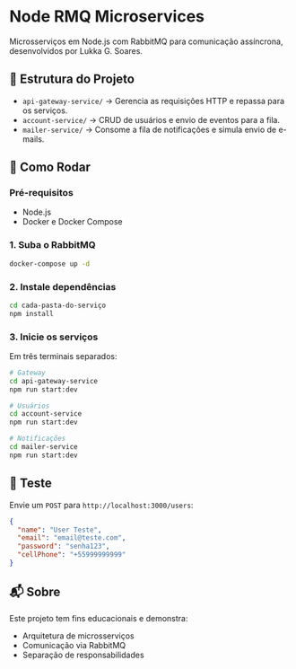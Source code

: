 # Node RMQ Microservices

Microsserviços em Node.js com RabbitMQ para comunicação assíncrona, desenvolvidos por Lukka G. Soares.

## 🧩 Estrutura do Projeto

- `api-gateway-service/` → Gerencia as requisições HTTP e repassa para os serviços.
- `account-service/` → CRUD de usuários e envio de eventos para a fila.
- `mailer-service/` → Consome a fila de notificações e simula envio de e-mails.

## 🚀 Como Rodar

### Pré-requisitos
- Node.js
- Docker e Docker Compose

### 1. Suba o RabbitMQ

```bash
docker-compose up -d
```

### 2. Instale dependências

```bash
cd cada-pasta-do-serviço
npm install
```

### 3. Inicie os serviços

Em três terminais separados:

```bash
# Gateway
cd api-gateway-service
npm run start:dev

# Usuários
cd account-service
npm run start:dev

# Notificações
cd mailer-service
npm run start:dev
```

## 🧪 Teste

Envie um `POST` para `http://localhost:3000/users`:

```json
{
  "name": "User Teste",
  "email": "email@teste.com",
  "password": "senha123",
  "cellPhone": "+55999999999"
}
```

## 📬 Sobre

Este projeto tem fins educacionais e demonstra:
- Arquitetura de microsserviços
- Comunicação via RabbitMQ
- Separação de responsabilidades
